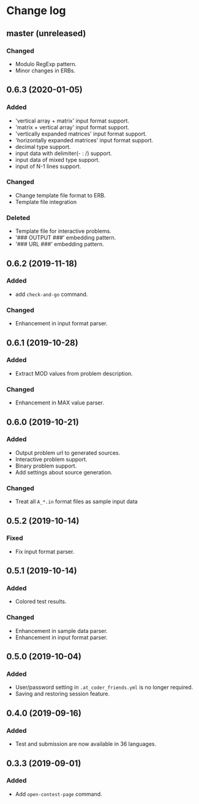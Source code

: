 # Change log

## master (unreleased)
### Changed
- Modulo RegExp pattern.
- Minor changes in ERBs.

## 0.6.3 (2020-01-05)
### Added
- 'vertical array + matrix' input format support.
- 'matrix + vertical array' input format support.
- 'vertically expanded matrices' input format support.
- 'horizontally expanded matrices' input format support.
- decimal type support.
- input data with delimiter(- : /) support.
- input data of mixed type support.
- input of N-1 lines support.

### Changed
- Change template file format to ERB.
- Template file integration

### Deleted
- Template file for interactive problems.
- '### OUTPUT ###' embedding pattern.
- '### URL ###' embedding pattern.

## 0.6.2 (2019-11-18)
### Added
- add ```check-and-go``` command.

### Changed
- Enhancement in input format parser.

## 0.6.1 (2019-10-28)
### Added
- Extract MOD values from problem description.

### Changed
- Enhancement in MAX value parser.

## 0.6.0 (2019-10-21)
### Added
- Output problem url to generated sources.
- Interactive problem support.
- Binary problem support.
- Add settings about source generation.

### Changed
- Treat all ```A_*.in``` format files as sample input data

## 0.5.2 (2019-10-14)
### Fixed
- Fix input format parser.

## 0.5.1 (2019-10-14)
### Added
- Colored test results.

### Changed
- Enhancement in sample data parser.
- Enhancement in input format parser.

## 0.5.0 (2019-10-04)
### Added
- User/password setting in ```.at_coder_friends.yml``` is no longer required.
- Saving and restoring session feature.

## 0.4.0 (2019-09-16)
### Added
- Test and submission are now available in 36 languages.

## 0.3.3 (2019-09-01)
### Added
- Add ```open-contest-page``` command.
